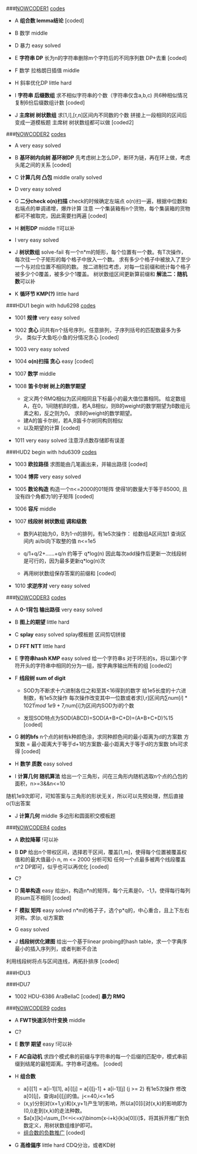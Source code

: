 ###[NOWCODER1](https://www.nowcoder.com/acm/contest/139#question)
[codes](https://github.com/RandomVar/ACM/tree/master/Contests/multi/7.19nowcoder.1)

+ A **组合数 lemma结论**  [coded]

+ B 数学 middle
+ D 暴力 easy solved

+ E **字符串 DP**
长为n的字符串删除m个字符后的不同序列数 
DP+去重
[coded]

+ F 数学 拉格朗日插值 middle
+ H 斜率优化DP little hard

+ I **字符串 后缀数组**
求不相似字符串的个数（字符串仅含a,b,c) 
共6种相似情况 复制6份后缀数组计数
[coded]

+ J **主席树 树状数组**
求[1,l],[r,n]区间内不同数的个数
拼接上一段相同的区间后变成一道模板题
主席树 树状数组都可以做
[coded2]


###[NOWCODER2](https://www.nowcoder.com/acm/contest/140#question)
[codes](https://github.com/RandomVar/ACM/tree/master/Contests/multi/7.21nowcoder.2)

+ A very easy solved

+ B **基环树内向树 基环树DP**
先考虑树上怎么DP，断环为链，再在环上做，考虑头尾之间的关系
[coded]

+ C **计算几何 凸包** middle  orally solved 
+ D very easy solved

+ G **二分check o(n)扫描**
check的时候确定左端点 o(n)扫一遍，根据中位数和右端点的单调递增，爆炸计算
注意 一个集装箱有n个货物，每个集装箱的货物都可不被取完，因此需要扫两遍
[coded]

+ H **树形DP** middle !!可以补
+ I very easy solved

+ J **树状数组** solve-fail
有一个n*m的矩形，每个位置有一个数。有T次操作，每次往一个子矩形的每个格子中放入一个数。 求有多少个格子中被放入了至少一个与对应位置不相同的数。 
按二进制位考虑，对每一位前缀和统计每个格子被多少个0覆盖，被多少个1覆盖。
树状数组区间更新算前缀和
**解法二：随机数**可以补

+ K **循环节 KMP(?)** little hard


###HDU1
begin with hdu6298 [codes](https://github.com/RandomVar/ACM/tree/master/Contests/multi/7.23hdu1)

+ 1001 **规律** very easy solved 
+ 1002 **贪心**
问共有n个括号序列，任意排列，子序列括号的匹配数最多为多少。
类似于大鱼吃小鱼的分情况贪心
[coded]

+ 1003 very easy solved
+ 1004 **o(n)扫描 贪心** easy [coded]
+ 1007 **数学** middle

+ 1008 **笛卡尔树 树上的数学期望**
   + 定义两个RMQ相似为区间相同且下标最小的最大值位置相同。
   给定数组A，在0，1间随机B的值，若A,B相似，则B的weight的数学期望为B数组元素之和，反之则为0。
   求B的weight的数学期望。
   + 建A的笛卡尔树，若A,B笛卡尔树同构则相似
   + 以及期望的计算
[coded]

+ 1011 very easy solved 
注意浮点数存储即有误差


###HUD2
begin with hdu6309 [codes](https://github.com/RandomVar/ACM/tree/master/Contests/multi/7.25hdu2)

+ 1003 **欧拉路径** 
求图能由几笔画出来，并输出路径
[coded]

+ 1004 **博弈** very easy solved

+ 1005 **数论构造**
构造一个n<=2000的01矩阵 使得1的数量大于等于85000, 且没有四个角都为1的子矩阵
[coded]

+ 1006 **容斥** middle

+ 1007 **线段树 树状数组 调和级数**
  + 数列A初始为0，B为1-n的排列，有1e5次操作：
    给数组A区间加1
    查询区间内 ai/bi向下取整的值
    n<=1e5

  + q/1+q/2+……+q/n 约等于 q\*log(n)
    因此每次add操作后更新一次线段树是可行的，因为最多更新q*log(n)次
   + 再用树状数组保存答案的前缀和
[coded] 

+ 1010 **求逆序对** very easy solved


###[NOWCODER3](https://www.nowcoder.com/acm/contest/141#question)
[codes](https://github.com/RandomVar/ACM/tree/master/Contests/multi/7.26nowcoer.3)

+ A **0-1背包 输出路径** very easy solved 
+ B **图上的期望** little hard
+ C **splay**  easy solved
splay模板题 区间剪切拼接
+ D **FFT NTT** little hard

+ E **字符串hash KMP** easy solved
给一个字符串s
对于环形的s，将以第i个字符开头的字符串中相同的分为一组，按字典序输出所有的组
[coded2]

+ F **线段树 sum of digit**
  + SOD为不断求十六进制各位之和至其<16得到的数字
给1e5长度的十六进制数，有1e5次操作
每次操作改变其中一位数或者求[l,r]区间内$\sum num[i]*1021^{i} mod$ $1e9+7$,num[i]为区间内SOD为i的个数

  + 发现SOD特点为SOD(ABCD)=SOD(A+B+C+D)=(A+B+C+D)%15
[coded]

+ G **树的bfs**
n个点的树有k种颜色涂，求同种颜色间的最小距离为d的方案数
方案数 = 最小距离大于等于d+1的方案数-最小距离大于等于d的方案数
bfs可求得
[coded]

+ H **数学 质数** easy solved
+ I **计算几何 随机算法**
给出一个三角形，问在三角形内随机选取n个点的凸包的面积，n>=3&&n<=10

随机1e9次即可，可知答案与三角形的形状无关，所以可以先预处理，然后直接o(1)出答案

+ J **计算几何** middle 
多边形和圆面积交模板题


###[NOWCODER4](https://www.nowcoder.com/acm/contest/142#question)
[codes](https://github.com/RandomVar/ACM/tree/master/Contests/multi/7.28nowcoder4)

+ A **欧拉降幂** !可以补
+ B **DP** 
给出n个带权区间，选择若干区间，覆盖[1,m]，使得每个位置被覆盖权值和的最大值最小 n, m <= 2000
分析可知 任何一个点最多被两个线段覆盖
n^2 DP即可，似乎也可以再优化
[coded]

+ C?

+ D **简单构造** easy 
给出n，构造n*n的矩阵，每个元素是0，-1,1，使得每⾏每列的sum互不相同 
[coded]

+ F **模拟 矩阵** easy solved
n\*m的格⼦子，选个p*q的，中心重合，且上下左右对称。求(p, q)⽅案数
+ G easy solved

+ J **线段树优化建图** 
给出一个基于linear probing的hash table，求⼀个字典序最小的插⼊序列列，或者判断不合法 

利用线段树将点与区间连线，再拓扑排序
[coded]


###HDU3



###HDU7
+ 1002 HDU-6386 AraBellaC  [coded]
**暴力 RMQ**


###[NOWCODER9](https://www.nowcoder.com/acm/contest/147#question)
[codes](https://github.com/RandomVar/ACM/tree/master/Contests/multi/8.16nowcoder9)

+ A **FWT快速沃尔什变换** middle

+ C?

+ E **数学 期望** easy !可以补

+ F **AC自动机**
求四个模式串的前缀与字符串的每一个后缀的匹配中，模式串前缀到结尾的最短距离。字符串可退格。
[coded]

+ H **组合数**
    + a[i][1] = a[i-1][1], a[i][j] = a[i][j-1] + a[i-1][j] (j >= 2)
      有1e5次操作 修改a[0][j]，查询a[i][j]的值。j<=40,i<=1e5
    + (x,y)分别对(x+1,y)和(x,y+1)产生1的影响，所以a[0][i]对(x,k)的影响即为(0,i)走到(x,k)的走法种数。
    + $a[x][k]=\sum_{1<=i<=x}\binom{x-i+k}{k}a[0][i]$，将其拆开推广到负数定义，用树状数组维护即可。
    + [组合数的负数推广](https://github.com/RandomVar/ACM_Template/blob/master/Math/%E7%BB%84%E5%90%88%E6%95%B0.md)
[coded]

+ G **高维偏序** little hard 
CDQ分治，或者KD树


